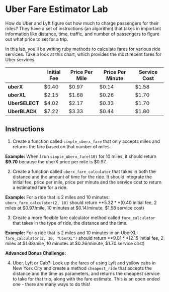 # Uber Fare Estimator Lab

How do Uber and Lyft figure out how much to charge passengers for their rides? They have a set of instructions (an algorithm) that takes in important information like distance, time, traffic, and number of passengers to figure out what price to set for a trip.

In this lab, you'll be writing ruby methods to calculate fares for various ride services. Take a look at this chart, which provides the most recent fares for Uber services.

<table>
  <thead>
    <tr>
      <th></th>
      <th><strong>Initial Fee</strong></th>
      <th><strong>Price Per Mile</strong></th>
      <th><strong>Price Per Minute</strong></th>
      <th><strong>Service Cost</strong></th>
    </tr>
  </thead>
  <tbody>
    <tr>
      <td><strong>uberX</strong></td>
      <td>$0.40</td>
      <td>$0.97</td>
      <td>$0.14</td>
      <td>$1.58</td>
    </tr>
    <tr>
      <td><strong>uberXL</strong></td>
      <td>$2.15</td>
      <td>$1.68</td>
      <td>$0.26</td>
      <td>$1.70</td>
    </tr>
    <tr>
      <td><strong>UberSELECT</strong></td>
      <td>$4.02</td>
      <td>$2.17</td>
      <td>$0.33</td>
      <td>$1.70</td>
    </tr>
    <tr>
      <td><strong>UberBLACK</strong></td>
      <td>$7.22</td>
      <td>$3.33</td>
      <td>$0.44</td>
      <td>$1.80</td>
    </tr>
  </tbody>
</table>

## Instructions

1) Create a function called `simple_uberx_fare` that only accepts miles and returns the fare based on that number of miles.

**Example:** When I run `simple_uberx_fare(10)` for 10 miles, it should return **$9.70** because the uberX price per mile is $0.97.

2) Create a function called `uberx_fare_calculator` that takes in both the distance and the amount of time for the ride. It should integrate the initial fee, price per mile, price per minute and the service cost to return a estimated fare for a ride.

**Example:** For a ride that is 2 miles and 10 minutes: `uberx_fare_calculator(2, 10)` should return **$5.32** ($0.40 initial fee, 2 miles at $0.97/mile, 10 minutes at $0.14/minute, $1.58 service cost)

3) Create a more flexible fare calculator method called `fare_calculator` that takes in the type of ride, the distance and the time.

**Example:** For a ride that is 2 miles and 10 minutes in an UberXL: `fare_calculator(2, 10, "UberXL")` should return **$9.81** ($2.15 initial fee, 2 miles at $1.68/mile, 10 minutes at $0.26/minute, $1.70 service cost)

**Advanced Bonus Challenge:**

4) Uber, Lyft or Cab?: Look up the fares of using Lyft and yellow cabs in New York City and create a method `cheapest_ride` that accepts the distance and the time as parameters, and returns the cheapest service to take for that trip, along with the fare estimate. This is an open ended one - there are many ways to do this!
